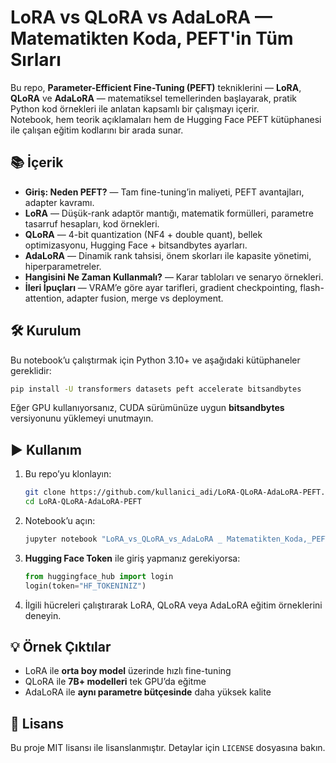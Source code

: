 # LoRA vs QLoRA vs AdaLoRA — Matematikten Koda, PEFT'in Tüm Sırları

Bu repo, **Parameter-Efficient Fine-Tuning (PEFT)** tekniklerini — **LoRA**, **QLoRA** ve **AdaLoRA** — matematiksel temellerinden başlayarak, pratik Python kod örnekleri ile anlatan kapsamlı bir çalışmayı içerir.  
Notebook, hem teorik açıklamaları hem de Hugging Face PEFT kütüphanesi ile çalışan eğitim kodlarını bir arada sunar.

## 📚 İçerik
- **Giriş: Neden PEFT?** — Tam fine-tuning’in maliyeti, PEFT avantajları, adapter kavramı.
- **LoRA** — Düşük-rank adaptör mantığı, matematik formülleri, parametre tasarruf hesapları, kod örnekleri.
- **QLoRA** — 4-bit quantization (NF4 + double quant), bellek optimizasyonu, Hugging Face + bitsandbytes ayarları.
- **AdaLoRA** — Dinamik rank tahsisi, önem skorları ile kapasite yönetimi, hiperparametreler.
- **Hangisini Ne Zaman Kullanmalı?** — Karar tabloları ve senaryo örnekleri.
- **İleri İpuçları** — VRAM’e göre ayar tarifleri, gradient checkpointing, flash-attention, adapter fusion, merge vs deployment.

## 🛠 Kurulum
Bu notebook’u çalıştırmak için Python 3.10+ ve aşağıdaki kütüphaneler gereklidir:

```bash
pip install -U transformers datasets peft accelerate bitsandbytes
```

Eğer GPU kullanıyorsanız, CUDA sürümünüze uygun **bitsandbytes** versiyonunu yüklemeyi unutmayın.

## ▶️ Kullanım
1. Bu repo’yu klonlayın:
   ```bash
   git clone https://github.com/kullanici_adi/LoRA-QLoRA-AdaLoRA-PEFT.git
   cd LoRA-QLoRA-AdaLoRA-PEFT
   ```

2. Notebook’u açın:
   ```bash
   jupyter notebook "LoRA_vs_QLoRA_vs_AdaLoRA _ Matematikten_Koda,_PEFT'in_Tüm Sırları.ipynb"
   ```

3. **Hugging Face Token** ile giriş yapmanız gerekiyorsa:
   ```python
   from huggingface_hub import login
   login(token="HF_TOKENINIZ")
   ```

4. İlgili hücreleri çalıştırarak LoRA, QLoRA veya AdaLoRA eğitim örneklerini deneyin.

## 💡 Örnek Çıktılar
- LoRA ile **orta boy model** üzerinde hızlı fine-tuning
- QLoRA ile **7B+ modelleri** tek GPU’da eğitme
- AdaLoRA ile **aynı parametre bütçesinde** daha yüksek kalite

## 📄 Lisans
Bu proje MIT lisansı ile lisanslanmıştır. Detaylar için `LICENSE` dosyasına bakın.
